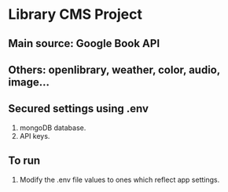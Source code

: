 # Library CMS Project

## Main source: Google Book API
## Others: openlibrary, weather, color, audio, image...


## Secured settings using .env
1. mongoDB database.
2. API keys.

## To run
1. Modify the .env file values to ones which reflect app settings.

